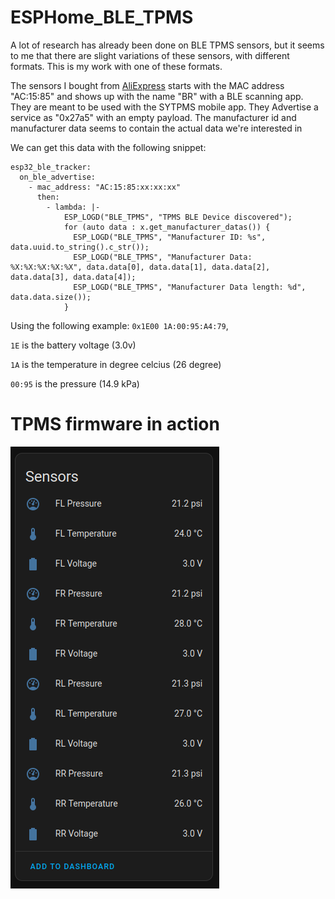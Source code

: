 # ESPHome_BLE_TPMS

A lot of research has already been done on BLE TPMS sensors, but it seems to me that there are slight variations of these sensors, with different formats. This is my work with one of these formats.

The sensors I bought from [AliExpress](https://www.aliexpress.com/item/1005004818524799.html) starts with the MAC address "AC:15:85" and shows up with the name "BR" with a BLE scanning app. They are meant to be used with the SYTPMS mobile app. They Advertise a service as "0x27a5" with an empty payload. The manufacturer id and manufacturer data seems to contain the actual data we're interested in

We can get this data with the following snippet:
```
esp32_ble_tracker:
  on_ble_advertise:
    - mac_address: "AC:15:85:xx:xx:xx"
      then:
        - lambda: |-
            ESP_LOGD("BLE_TPMS", "TPMS BLE Device discovered");
            for (auto data : x.get_manufacturer_datas()) {
              ESP_LOGD("BLE_TPMS", "Manufacturer ID: %s", data.uuid.to_string().c_str());
              ESP_LOGD("BLE_TPMS", "Manufacturer Data: %X:%X:%X:%X:%X", data.data[0], data.data[1], data.data[2], data.data[3], data.data[4]);
              ESP_LOGD("BLE_TPMS", "Manufacturer Data length: %d", data.data.size());
            }
```

Using the following example: `0x1E00 1A:00:95:A4:79`,

`1E` is the battery voltage (3.0v)

`1A` is the temperature in degree celcius (26 degree)

`00:95` is the pressure (14.9 kPa)


# TPMS firmware in action
![Sensors](assets/sensors.png)
